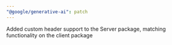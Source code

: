 ```yaml
---
"@google/generative-ai": patch
---
```


Added custom header support to the Server package, matching functionality on the client package
